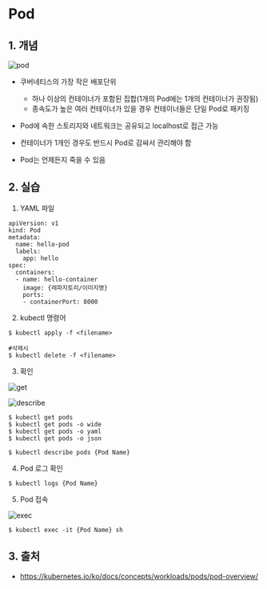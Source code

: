 # Pod

## 1. 개념
![pod](https://user-images.githubusercontent.com/37721713/71571169-644bf680-2b1c-11ea-84db-56a724f81703.PNG)

- 쿠버네티스의 가장 작은 배포단위
    - 하나 이상의 컨테이너가 포함된 집합(1개의 Pod에는 1개의 컨테이너가 권장됨)
    - 종속도가 높은 여러 컨테이너가 있을 경우 컨테이너들은 단일 Pod로 패키징

- Pod에 속한 스토리지와 네트워크는 공유되고 localhost로 접근 가능
- 컨테이너가 1개인 경우도 반드시 Pod로 감싸서 관리해야 함
- Pod는 언제든지 죽을 수 있음

## 2. 실습
1) YAML 파일
```
apiVersion: v1
kind: Pod
metadata:
  name: hello-pod
  labels:
    app: hello
spec:
  containers:
  - name: hello-container
    image: {레파지토리/이미지명}
    ports:
    - containerPort: 8000
```

2) kubectl 명령어
```
$ kubectl apply -f <filename>

#삭제시
$ kubectl delete -f <filename>
```

3) 확인

![get](https://user-images.githubusercontent.com/37721713/71654533-9310d980-2d75-11ea-8d6b-962738f32784.png)

![describe](https://user-images.githubusercontent.com/37721713/71654535-93a97000-2d75-11ea-833a-2a82d35e7ffe.png)

```
$ kubectl get pods
$ kubectl get pods -o wide
$ kubectl get pods -o yaml
$ kubectl get pods -o json

$ kubectl describe pods {Pod Name}
```

4) Pod 로그 확인
```
$ kubectl logs {Pod Name}
```

5) Pod 접속

![exec](https://user-images.githubusercontent.com/37721713/71654534-93a97000-2d75-11ea-841e-32030befc61c.png)

```
$ kubectl exec -it {Pod Name} sh
```

## 3. 출처
- https://kubernetes.io/ko/docs/concepts/workloads/pods/pod-overview/
